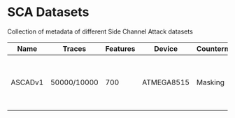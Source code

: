 # SCA Datasets
Collection of metadata of different Side Channel Attack datasets

| Name | Traces | Features |Device | Countermeasures | Key | Papers | URL |
|---|---|---|---|---|---|---|---|
| ASCADv1 |50000/10000|700| ATMEGA8515 | Masking | AES Boolean masking, fixed key, EM acquisition |https://link.springer.com/article/10.1007/s13389-019-00220-8 | https://github.com/ANSSI-FR/ASCAD/tree/master/ATMEGA_AES_v1/ATM_AES_v1_fixed_key  | 
